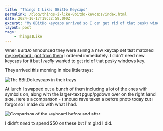 ```yaml
---
title: "Things I Like: 8BitDo Keycaps"
permalink: /blog/things-i-like-8bitdo-keycaps/index.html
date: 2024-10-17T19:32:59.000Z
excerpt: "My 8BitDo keycaps arrived so I can get rid of that pesky windows button"
layout: post
tags:
    - ThingsILike
---
```


When 8BitDo announced they were selling a new keycap set that matched [my keyboard I got from them](https://rknight.me/blog/using-the-8bitdo-keyboard-on-macos/) I ordered immediately. I didn't need new keycaps for it but I _really_ wanted to get rid of that pesky windows key. 

They arrived this morning in nice little trays:

![The 8BitDo keycaps in their trays](https://cdn.rknight.me/site/8bitdo-keycaps.jpg)

At lunch I swapped out a bunch of them including a lot of the ones with symbols on, along with the larger-text <key>pgup</key>/<key>pgdown</key> over on the right hand side. Here's a comparison - I should have taken a before photo today but I forgot so I made do with what I had.

![Comparison of the keyboard before and after](https://cdn.rknight.me/site/8bitdo-comparison.jpg)

I didn't _need_ to spend $50 on these but I'm glad I did.

